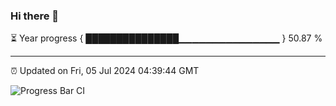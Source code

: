### Hi there 👋

⏳ Year progress { ███████████████▁▁▁▁▁▁▁▁▁▁▁▁▁▁▁ } 50.87 %

---

⏰ Updated on Fri, 05 Jul 2024 04:39:44 GMT

![Progress Bar CI](https://github.com/IshwaranRudhara/GIT-ACTION/workflows/Progress%20Bar%20CI/badge.svg)
